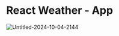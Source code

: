 # React Weather - App

![Untitled-2024-10-04-2144](https://github.com/user-attachments/assets/b84ef0f4-0861-4091-b68f-d12e2dbdc75c)
